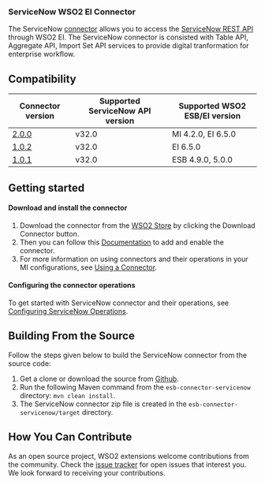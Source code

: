 ### ServiceNow WSO2 EI Connector

The ServiceNow [connector](https://ei.docs.wso2.com/en/latest/micro-integrator/references/connectors/servicenow-connector/servicenow-overview/) allows you to access the [ServiceNow REST API](https://developer.servicenow.com/dev.do#!/reference/api/utah/rest/c_ImportSetAPI) through WSO2 EI. The ServiceNow connector is consisted with Table API, Aggregate API, Import Set API services to provide digital tranformation for enterprise workflow.
## Compatibility

| Connector version | Supported ServiceNow API version | Supported WSO2 ESB/EI version |
| ------------- | ------------- | ------------- |
| [2.0.0](https://github.com/wso2-extensions/esb-connector-servicenow/tree/org.wso2.carbon.connector.servicenow-2.0.0) | v32.0 | MI 4.2.0, EI 6.5.0|
| [1.0.2](https://github.com/wso2-extensions/esb-connector-servicenow/tree/org.wso2.carbon.connector.servicenow-1.0.2) | v32.0 | EI 6.5.0 |
| [1.0.1](https://github.com/wso2-extensions/esb-connector-servicenow/tree/org.wso2.carbon.connector.servicenow-1.0.1) | v32.0 | ESB 4.9.0, 5.0.0 |

## Getting started

#### Download and install the connector

1. Download the connector from the [WSO2 Store](https://store.wso2.com/store/assets/esbconnector/details/74999163-6706-41f6-a564-61479b99918f) by clicking the Download Connector button.
2. Then you can follow this [Documentation](https://ei.docs.wso2.com/en/latest/micro-integrator/references/connectors/servicenow-connector/servicenow-connector-example/) to add and enable the connector.
3. For more information on using connectors and their operations in your MI configurations, see [Using a Connector](https://ei.docs.wso2.com/en/latest/micro-integrator/develop/integration-development-kickstart/).


#### Configuring the connector operations

To get started with ServiceNow connector and their operations, see [Configuring ServiceNow Operations](docs/config.md).


## Building From the Source

Follow the steps given below to build the ServiceNow connector from the source code:

1. Get a clone or download the source from [Github](https://github.com/wso2-extensions/esb-connector-servicenow).
2. Run the following Maven command from the `esb-connector-servicenow` directory: `mvn clean install`.
3. The ServiceNow connector zip file is created in the `esb-connector-servicenow/target` directory.

## How You Can Contribute

As an open source project, WSO2 extensions welcome contributions from the community.
Check the [issue tracker](https://github.com/wso2-extensions/esb-connector-servicenow/issues) for open issues that interest you. We look forward to receiving your contributions.
